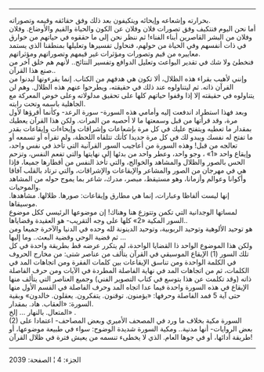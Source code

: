 ------------------------------------------------------------------------

بحرارته وإشعاعه وإيحائه ويتكيفون بعد ذلك وفق حقائقه وقيمه وتصوراته.  
أما نحن اليوم فنتكيف وفق تصورات فلان وفلان عن الكون والحياة والقيم
والأوضاع. وفلان وفلان من البشر القاصرين أبناء الفناء! ثم ننظر نحن إلى ما
حققوه في حياتهم من خوارق في ذات أنفسهم وفي الحياة من حولهم، فنحاول
تفسيرها وتعليلها بمنطقنا الذي يستمد معاييره من قيم وتصورات ومؤثرات غير
قيمهم وتصوراتهم ومؤثراتهم.  
فنخطئ ولا شك في تقدير البواعث وتعليل الدوافع وتفسير النتائج.. لأنهم هم
خلق آخر من صنع هذا القرآن..  
وإنني لأهيب بقراء هذه الظلال، ألا تكون هي هدفهم من الكتاب. إنما يقرءونها
ليدنوا من القرآن ذاته. ثم ليتناولوه عند ذلك في حقيقته، ويطرحوا عنهم هذه
الظلال. وهم لن يتناولوه في حقيقته إلا إذا وقفوا حياتهم كلها على تحقيق
مدلولاته وعلى خوض المعركة مع الجاهلية باسمه وتحت رايته.  
وبعد فهذا استطراد اندفعت إليه وأمامي هذه السورة- سورة الرعد- وكأنما
أقرؤها لأول مرة، وقد قرأتها من قبل وسمعتها ما لا أحصيه من المرات. ولكن
هذا القرآن يعطيك بمقدار ما تعطيه ويتفتح عليك في كل مرة بإشعاعات وإشراقات
وإيحاءات وإيقاعات بقدر ما تفتح له نفسك ويبدو لك في كل مرة جديدا كأنك
تتلقاه اللحظة، ولم تقرأه أو تسمعه أو تعالجه من قبل! وهذه السورة من
أعاجيب السور القرآنية التي تأخذ في نفس واحد، وإيقاع واحد «1» ، وجو واحد،
وعطر واحد من بدئها إلى نهايتها والتي تفعم النفس، وتزحم الحس بالصور
والظلال والمشاهد والخوالج، والتي تأخذ النفس من أقطارها جميعا، فإذا هي في
مهرجان من الصور والمشاعر والإيقاعات والإشراقات، والتي ترتاد بالقلب آفاقا
وأكوانا وعوالم وأزمانا، وهو مستيقظ، مبصر، مدرك، شاعر بما يموج حوله من
المشاهد والموحيات.  
إنها ليست ألفاظا وعبارات، إنما هي مطارق وإيقاعات: صورها. ظلالها.
مشاهدها. موسيقاها.  
لمساتها الوجدانية التي تكمن وتتوزع هنا وهناك! إن موضوعها الرئيسي ككل
موضوع السور المكية «2» كلها على وجه التقريب- هو العقيدة وقضاياها..  
هو توحيد الألوهية وتوحيد الربوبية، وتوحيد الدينونة لله وحده في الدنيا
والآخرة جميعا ومن ثم قضية الوحي وقضية البعث.. وما إليها ...  
ولكن هذا الموضوع الواحد ذا القضايا الواحدة، لم يتكرر عرضه قط بطريقة
واحدة في كل تلك السور (1) الإيقاع الموسيقي في القرآن يتألف من عناصر شتى:
من مخارج الحروف في الكلمة الواحدة ومن تناسق الإيقاعات بين كلمات الفقرة
ومن اتجاهات المد في الكلمات، ثم من اتجاهات المد في نهاية الفاصلة المطردة
في الآيات ومن حرف الفاصلة ذاته (وقد تكلمت عن هذا بتوسع في كتاب التصوير
الفني) وجميع العناصر التي يتألف منها الإيقاع في هذه السورة واحدة فيما
عدا اتجاه المد وحرف الفاصلة في القسم الأول منها حتى آية 5 فمد الفاصلة
وحرفها: «يؤمنون. توقنون. يتفكرون. يعقلون. خالدون» وبقية السورة: «العقاب.
هاد. بمقدار.  
المتعال. بالنهار ... إلخ» .  
(2) السورة مكية بخلاف ما ورد في المصحف الأميري وبعض المصاحف- اعتمادا على
بعض الروايات- أنها مدنية.. ومكية السورة شديدة الوضوح: سواء في طبيعة
موضوعها، أو طريقة أدائها، أو في جوها العام. الذي لا يخطىء تنسمه من يعيش
فترة في ظلال القرآن!

------------------------------------------------------------------------

الجزء: 4 ¦ الصفحة: 2039

